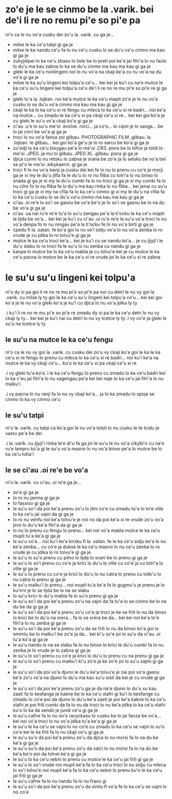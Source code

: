 zo'e je le se cinmo be la .varik. bei de'i li re no remu pi'e so pi'e pa
========================================================================

ni'o ca le nu vo'a cusku dei zo'u la .varik. cu ga je...

* milxe le ka ce'u tatpi gi ga je
* milxe le ka nandu ce'u fa lo nu ce'u cusku lo se du'u ce'u cinmo ma kau gi ga je
* zukyjdipei lo ka ce'u zbasu lo liste be lo preti poi ke'a jai filri'a lo nu facki lo du'u ma kau zabna lo ka se du'u cinmo ma kau ma kau gi ga je
* gleki le ka ce'u nonlingeni noi lo nu vo'a na ckaji ke'a cu nu vo'a na du vo'a gi ga je
* milxe le ka su'u lingeni kei tolpu'a ce'u... kei kei je ku'i cu na'e mutce le ka ce'u su'u lingeni kei tolpu'a ce'u de'i li re no re mu pi'e so pi'e re gi ga je
* gleki tu'a la .lojban. noi ke'a mutce le ka ce'u mapti zo'e je lo nu vo'a cusku lo se du'u vo'a cinmo ma kau ma kau gi ga je
* ckaji le ka lo ka ce'u xi re fengu cu mleca lo ka ce'u xi re badri... noi ke'a na mutce... cu zmadu le ka ce'u xi pa ckaji ce'u xi re... kei kei goi ko'a je cu gleki le su'u vo'a ckaji ko'a gi ga je
* ci'au .u'e lo su'u me'oi .evolve. rorci... ja co'e... lo cipni je lo sanga... be lo jai cinri be vo'a gi ga je
* troci lo nu vo'a fanva zoi glibau. PHOTOGRAPHIC FILM .glibau. la .lojban. le glibau... kei goi ko'a ge'u je lo ro sarcu be ko'a gi ga je
* zu'edji lo ka ce'u bixygau pe'a lo me'oi .CR3. pixra be lo bifce ja toldi lo me'oi .JPEG. ja mu'oi glibau. JPEG XL .glibau. pixra gi ga je
* djica curmi lo nu retsku lo zabna je srana be zo'e ja lo selsku be vo'a bei se pi'o le me'oi .kibykaerni. gi ga je
* troci fi lo nu vo'a benji ja cusku dei kei fe lo nu lo prenu cu co'e ja morji ga je xi my le du'u jitfa fa le du'u lo ro nu fliba cu tolri'a lo nu binxo lo snada gi ga je xi my le du'u cumki fa lo nu troci gi ga je xi my cumki fa lo nu cilre fo lo nu fliba fe lo du'u ma kau rinka lo nu fliba... kei jenai cu su'u troci gi ga je xi my na cfila fa lo ka ce'u cinmo gi xi my le du'u na cfila fa lo ka ce'u cusku lo se du'u ce'u cinmo ma kau ma kau gi ga je
* ci'au .oi re'e lo so'i se gasnu be vo'a be'o je lo so'i se gasnu be lo na du be vo'a gi ga je
* ci'au .ua nai ru'e re'e tu'a lo su'u zengau pe'a la ti'ocku le ka ce'u mapti le lijda be vo'a... kei kei je ku'i cu ci'au .ui ru'e re'e le su'u vo'a troci lo nu vo'a denpa fo lo nu ningau pe'a la ti'ocku fe lo nu vo'a birti gi ga je
* cpedu fi la .satan. fe ko'a goi lo nu vo'i sidju vo'a lo nu vo'a zenba lo ro vrude je cu jdika lo ro tolvu'e gi ga je
* mutce le ka ce'u troci ke'a... kei je ku'i cu se nandu ko'a... je cu jijyji'i le du'u slabu lo ro troci fa le su'u lo nu zenba cu nandu gi ga je
* kanpe lo mutce be lo ka ce'u mabla je cu tolvu'e kei je cu mutce le ka ce'u pacna lo mutce be le ka ce'u xi re vrude joi lo ka ce'u xi re zabna

# le su'u su'u lingeni kei tolpu'a
ni'o dy xi pa goi li re no re mu pi'e so pi'e pa noi cu detri le nu vy goi la .varik. cu milxe ly ty goi le ka ce'u su'u lingeni kei tolpu'a ce'u... kei kei goi ko'a je le nu vo'a gleki ko'a je ku'i cu djica lo nu vo'a jdika ly ty

.i ku'i li re no re mu pi'e so pi'e re zmadu dy xi pa le ka ce'u detri lo nu vy ckaji ly ty... kei kei je ku'i nai cu detri lo nu vy tcetce ly ty  .i vy co'e ja gleki le su'u na tcetce ly ty

## le su'u na mutce le ka ce'u fengu
ni'o ca le nu vy goi la .varik. cu cusku dei zo'u vy ckaji ko'a goi le ka le ka ce'u xi re fengu lo prenu cu mleca lo ka ce'u xi re badri... noi ku'i ke'a na mutce le ka vy ckaji ce'u... ku'o le ka ce'u xi pa ckaji ce'u xi re

.i vy gleki tu'a ko'a  .i le ka ce'u fengu lo prenu cu zmadu lo ka ce'u badri kei lo ka c'eu jai filri'a lo nu xagengau pe'a kei kei naje lo ka ce'u jai filri'a lo nu malku'i

.i vy pacna lo nu ranji fa lo nu vy ckaji ko'a... ja lo ka zmadu lo spoja se cinmo lo ka vy cinmo ce'u

## le su'u tatpi
ni'o la .varik. cu tatpi ca ko'a goi le nu vo'a tolsti lo nu cusku le te tcidu je vasru pe'a be dei

.i la .varik. cu jijyji'i rinka la'e di'u fa ga joi le su'u le nu vo'a cikybi'o cu na'e ru'e lampru ko'a gi le su'u vo'a masno lo nu vo'a binxo pe'a lo mutce be lo ka ce'u tolta'i

## le se ci'au .oi re'e be vo'a
ni'o la .varik. cu ci'au .oi re'e ga je...

* zo'e gi ga je
* lo ro nu jamna gi ga je
* lo fasxiso gi ga je
* le su'u so'i da poi ke'a prenu zo'u lo jitni co'e cu zmadu tu'a lo to'e vlile lo ka ce'u jai vajni da gi ga je
* lo ro nu venfu noi ke'a tolvu'e je noi no da poi ke'a xi re vrude zo'u vo'a jinvi lo du'u ke'a filri'a da gi ga je
* lo nu lo prenu cu fengu lo prenu... kei noi vo'a mabla mutce le ka ce'u mupli tu'a ke'a gi ga je
* le su'u vo'a... noi ku'i ke'a kirsku fi la .satan. fe le ka ce'u sidju ke'a lo nu ke'a zenba... cu co'e ja dukse le ka ce'u masno lo nu ce'u zenba lo ro vrude je cu jdika lo ro tolvu'e gi ga je
* le su'u lo su'o prenu cu pilno lo lijda lo xrani be lo prenu gi ga je
* le su'u lo so'i prenu cu co'e ja krici lo du'u lo vlile cu co'e ja cu tolri'a lo vlile gi ga je
* le su'u lo prenu cu co'e ja krici lo du'u lo nu catra lo prenu cu tolki'u lo nu catra lo prenu gi ga je
* le su'u malku'i lo prenu... noi mupli tu'a ke'a fa lo gugmu'u je prenu je lo ku'irni je lo se lijda be lo na se slabu
* lo su'u krici lo du'u mabla fa lo su'o prenu gi ga je
* le su'u so'i da poi ke'a prenu zo'u na vajni da fa tu'a lo se cinmo be lo na du be da gi ga je
* le su'u so'i da poi ke'a prenu zo'u co'e ja troci je ke se frili lo nu da binxo lo krici be lo du'u na srera... fa lo se srera be da... kei kei noi ke'a to'e filri'a lo nu zenba gi ga je
* le su'u so'i da poi ke'a prenu zo'u da se frili lo nu da binxo ko'a goi lo smimlu be lo malku'i be zo'e ja da... kei ki'u zo'e joi lo su'u da ci'au .oi tu'a ko'a gi ga je
* le su'u nandu lo na se slabu fa lo nu binxo lo krici le du'u cumki fa lo nu zenba je lo vrude je lo zabna gi ga je
* le su'u lo so'i prenu cu co'e ja krici lo du'u lo prenu cu na prenu gi ga je
* le su'u lo so'i prenu cu malku'i ki'u zo'e ja ke zo'e joi lo su'u xajmi gi ga je
* le su'u so'i da poi vo'a djuno le du'u ke'a tolvu'e je nai poi vo'a gasnu ke'a zo'u vo'a na djuno lo du'u ma kau su'u sisti da kei je cu vrude gi ga je
* le su'u so'i da poi ke'a prenu zo'u ga je da na'e djuno lo du'u xu kau zasti fa lo kesfange je kakne be lo ka ce'u xlafri gi ku'i lo kesfange cu zmadu lo co'e poi da djuno lo du'u ke'a zasti je poi ke'a kakne lo ka ce'u xlafri je poi frili cumki da fa lo nu da troci lo nu ke'a jdika lo ka ce'u xlafri ku'o lo ka da xendo je jundi ce'u gi ga je
* le su'u cafne fa lo nu vo'a racyckasu lo cusku be lo jai fanza be vo'a... kei noi vo'a troci lo nu vo'a jdika tu'a ke'a gi ga je
* le su'u le ka ce'u se vajni lo no co'e cu zmadu lo ka ce'u se vajni lo su'o co'e kei le ka frili fa lo nu ckaji ce'u gi ga je
* le su'u su'o da poi ke'a prenu zo'u da djica lo nu morsi fa lo na du be ke'a gi ga je
* le su'u su'o da poi ke'a prenu zo'u da salci lo nu morsi fa lo na du be ke'a be'o poi da tolnei ke'a gi ga je
* le su'u lo ka ce'u xebni lo prenu cu mutce le ka ce'u jai frili gi ga je
* le su'u lo so'i vrude noi mupli ke'a fa lo ka ce'u troci lo nu sidju cu mleca lo so'i tolvu'e noi mupli ke'a fa lo ka ce'u xebni lo prenu ku'o le ka ce'u jai frili gi ga je
* le su'u cafne fa lo nu nandu fa lo nu fraxu gi
* le su'u so'i da poi ke'a prenu zo'u da simlu fi vo'a fe lo ka ce'u se vajni lo no co'e
